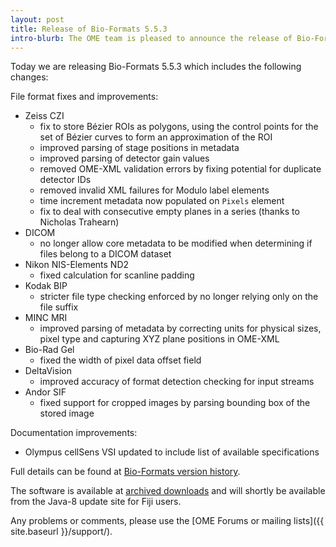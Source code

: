 ```yaml
---
layout: post
title: Release of Bio-Formats 5.5.3
intro-blurb: The OME team is pleased to announce the release of Bio-Formats 5.5.3
---
```

Today we are releasing Bio-Formats 5.5.3 which includes the following changes:

File format fixes and improvements:

* Zeiss CZI
    * fix to store Bézier ROIs as polygons, using the control points for the set of Bézier curves to form an approximation of the ROI
    * improved parsing of stage positions in metadata
    * improved parsing of detector gain values
    * removed OME-XML validation errors by fixing potential for duplicate detector IDs
    * removed invalid XML failures for Modulo label elements
    * time increment metadata now populated on ``Pixels`` element
    * fix to deal with consecutive empty planes in a series (thanks to Nicholas Trahearn)
* DICOM
    * no longer allow core metadata to be modified when determining if files belong to a DICOM dataset
* Nikon NIS-Elements ND2
    * fixed calculation for scanline padding
* Kodak BIP
    * stricter file type checking enforced by no longer relying only on the file suffix
* MINC MRI
    * improved parsing of metadata by correcting units for physical sizes, pixel type and capturing XYZ plane positions in OME-XML
* Bio-Rad Gel
    * fixed the width of pixel data offset field
* DeltaVision
    * improved accuracy of format detection checking for input streams
* Andor SIF
    * fixed support for cropped images by parsing bounding box of the stored image

Documentation improvements:

* Olympus cellSens VSI updated to include list of available specifications

Full details can be found at [Bio-Formats version history](https://docs.openmicroscopy.org/bio-formats/5.5.3/about/whats-new.html).

The software is available at [archived downloads](http://downloads.openmicroscopy.org/bio-formats/5.5.3) and will shortly be available from the Java-8 update site for Fiji users.

Any problems or comments, please use the [OME Forums or mailing lists]({{ site.baseurl }}/support/).
